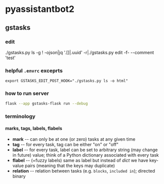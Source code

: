# pyassistantbot2

## gstasks

### edit
./gstasks.py ls -g ! -ojson|jq '.[]|.uuid' -r|./gstasks.py edit -f- --comment 'test'

### helpful `.envrc` exceprts

```
export GSTASKS_EDIT_POST_HOOK="./gstasks.py ls -o html"
```

### how to run server

```sh
flask --app gstasks-flask run --debug
```

### terminology

#### marks, tags, labels, flabels

* **mark** -- can only be at one (or zero) tasks at any given time
* **tag** -- for every task, tag can be either "on" or "off"
* **label** -- for every task, label can be set to arbitrary string (may change in future) value; think of a Python dictionary associated
with every task
* **flabel** -- (=fuzzy labels) same as label but instead of *dict* we have key-value pairs (meaning that the keys may duplicate)
* **relation** -- relation between tasks (e.g. `blocks`, `included in`); directed binary
